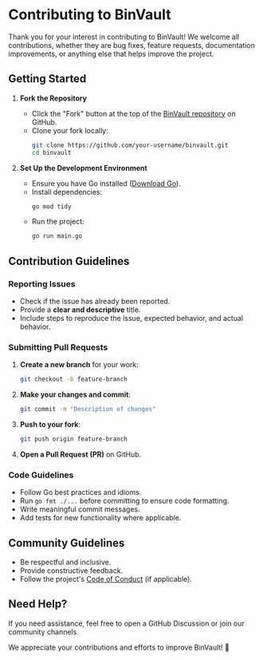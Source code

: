 # Contributing to BinVault

Thank you for your interest in contributing to BinVault! We welcome all contributions, whether they are bug fixes, feature requests, documentation improvements, or anything else that helps improve the project.

## Getting Started

1. **Fork the Repository**
   - Click the "Fork" button at the top of the [BinVault repository](https://github.com/polovni-mk/binvault) on GitHub.
   - Clone your fork locally:
     ```sh
     git clone https://github.com/your-username/binvault.git
     cd binvault
     ```

2. **Set Up the Development Environment**
   - Ensure you have Go installed ([Download Go](https://golang.org/dl/)).
   - Install dependencies:
     ```sh
     go mod tidy
     ```
   - Run the project:
     ```sh
     go run main.go
     ```

## Contribution Guidelines

### Reporting Issues
- Check if the issue has already been reported.
- Provide a **clear and descriptive** title.
- Include steps to reproduce the issue, expected behavior, and actual behavior.

### Submitting Pull Requests
1. **Create a new branch** for your work:
   ```sh
   git checkout -b feature-branch
   ```
2. **Make your changes and commit**:
   ```sh
   git commit -m "Description of changes"
   ```
3. **Push to your fork**:
   ```sh
   git push origin feature-branch
   ```
4. **Open a Pull Request (PR)** on GitHub.

### Code Guidelines
- Follow Go best practices and idioms.
- Run `go fmt ./...` before committing to ensure code formatting.
- Write meaningful commit messages.
- Add tests for new functionality where applicable.

## Community Guidelines
- Be respectful and inclusive.
- Provide constructive feedback.
- Follow the project's [Code of Conduct](CODE_OF_CONDUCT.md) (if applicable).

## Need Help?
If you need assistance, feel free to open a GitHub Discussion or join our community channels.

We appreciate your contributions and efforts to improve BinVault! 🚀

